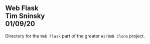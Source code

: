 **Web Flask**\
Tim Sninsky\
01/09/20
---
Directory for the `Web Flask` part of the greater `AirBnB Clone` project.
